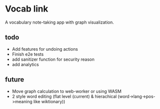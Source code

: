 # Vocab link

A vocabulary note-taking app with graph visualization.

## todo
- Add features for undoing actions
- Finish e2e tests
- add sanitizer function for security reason
- add analytics

## future
- Move graph calculation to web-worker or using WASM
- 2 style word editing (flat level (current) & hierachical (word->lang->pos->meaning like wiktionary))
